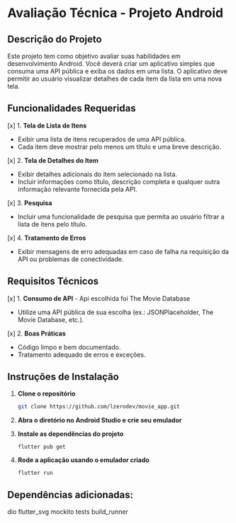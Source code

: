 # Avaliação Técnica - Projeto Android

## Descrição do Projeto

Este projeto tem como objetivo avaliar suas habilidades em desenvolvimento Android. Você deverá criar um aplicativo simples que consuma uma API pública e exiba os dados em uma lista. O aplicativo deve permitir ao usuário visualizar detalhes de cada item da lista em uma nova tela.

## Funcionalidades Requeridas

[x] 1. **Tela de Lista de Itens**
   - Exibir uma lista de itens recuperados de uma API pública.
   - Cada item deve mostrar pelo menos um título e uma breve descrição.

[x] 2. **Tela de Detalhes do Item** 
   - Exibir detalhes adicionais do item selecionado na lista.
   - Incluir informações como título, descrição completa e qualquer outra informação relevante fornecida pela API.

[x] 3. **Pesquisa**
   - Incluir uma funcionalidade de pesquisa que permita ao usuário filtrar a lista de itens pelo título.

[x] 4. **Tratamento de Erros**
   - Exibir mensagens de erro adequadas em caso de falha na requisição da API ou problemas de conectividade.

## Requisitos Técnicos

[x] 1. **Consumo de API** - Api escolhida foi The Movie Database
   - Utilize uma API pública de sua escolha (ex.: JSONPlaceholder, The Movie Database, etc.).

[x] 2. **Boas Práticas**
   - Código limpo e bem documentado.
   - Tratamento adequado de erros e exceções.

## Instruções de Instalação

1. **Clone o repositório**
   ```bash
   git clone https://github.com/lzerodev/movie_app.git
   ```

2. **Abra o diretório no Android Studio e crie seu emulador**

3. **Instale as dependências do projeto**
   ```
   flutter pub get
   ```

4. **Rode a aplicação usando o emulador criado**
   ```
   flutter run
   ```
   
## Dependências adicionadas:

dio
flutter_svg
mockito
tests
build_runner